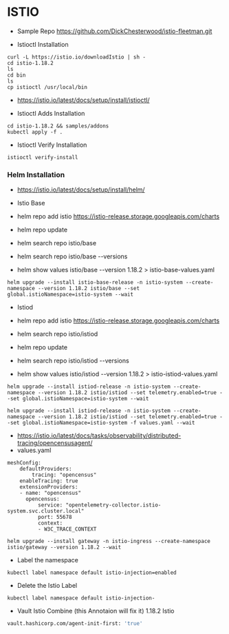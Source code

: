 # ISTIO

- Sample Repo https://github.com/DickChesterwood/istio-fleetman.git

- Istioctl Installation
```istio
curl -L https://istio.io/downloadIstio | sh -
cd istio-1.18.2
ls
cd bin
ls
cp istioctl /usr/local/bin
```
- https://istio.io/latest/docs/setup/install/istioctl/

- Istioctl Adds Installation
```istio
cd istio-1.18.2 && samples/addons
kubectl apply -f .
```

- Istioctl Verify Installation
```istio
istioctl verify-install
```

### Helm Installation

- https://istio.io/latest/docs/setup/install/helm/

- Istio Base

- helm repo add istio https://istio-release.storage.googleapis.com/charts

- helm repo update

- helm search repo istio/base

- helm search repo istio/base --versions

- helm show values istio/base --version 1.18.2 > istio-base-values.yaml


```helm
helm upgrade --install istio-base-release -n istio-system --create-namespace --version 1.18.2 istio/base --set global.istioNamespace=istio-system --wait
```

- Istiod

- helm repo add istio https://istio-release.storage.googleapis.com/charts

- helm search repo istio/istiod

- helm repo update

- helm search repo istio/istiod --versions
  
- helm show values istio/istiod --version 1.18.2 > istio-istiod-values.yaml

```helm
helm upgrade --install istiod-release -n istio-system --create-namespace --version 1.18.2 istio/istiod --set telemetry.enabled=true --set global.istioNamespace=istio-system --wait
```

```helm
helm upgrade --install istiod-release -n istio-system --create-namespace --version 1.18.2 istio/istiod --set telemetry.enabled=true --set global.istioNamespace=istio-system -f values.yaml --wait
```
- https://istio.io/latest/docs/tasks/observability/distributed-tracing/opencensusagent/
- values.yaml 
```values
meshConfig:
    defaultProviders:
        tracing: "opencensus"
    enableTracing: true
    extensionProviders:
    - name: "opencensus"
      opencensus:
          service: "opentelemetry-collector.istio-system.svc.cluster.local"
          port: 55678
          context:
          - W3C_TRACE_CONTEXT
```

```helm
helm upgrade --install gateway -n istio-ingress --create-namespace istio/gateway --version 1.18.2 --wait
```

- Label the namespace

```kubectl
kubectl label namespace default istio-injection=enabled
```

- Delete the Istio Label

```
kubectl label namespace default istio-injection-
```

- Vault Istio Combine (this Annotaion will fix it) 1.18.2 Istio
```bash
vault.hashicorp.com/agent-init-first: 'true'
```

